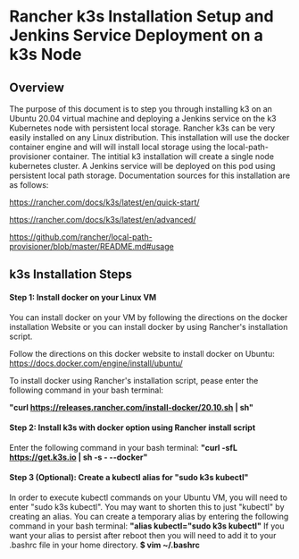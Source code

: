 # Rancher k3s Installation Setup and Jenkins Service Deployment on a k3s Node
## Overview 
The purpose of this document is to step you through installing k3 on an Ubuntu 20.04 virtual machine and deploying a Jenkins service on the k3 Kubernetes node with persistent local storage. Rancher k3s can be very easily installed on any Linux distribution. This installation will use the docker container engine and will will install local storage using the local-path-provisioner container.  The intitial k3 installation will create a single node kubernetes cluster.  A Jenkins service will be deployed on this pod using persistent local path storage.  Documentation sources for this installation are as follows:

https://rancher.com/docs/k3s/latest/en/quick-start/

https://rancher.com/docs/k3s/latest/en/advanced/

https://github.com/rancher/local-path-provisioner/blob/master/README.md#usage
## k3s Installation Steps
#### Step 1: Install docker on your Linux VM
You can install docker on your VM by following the directions on the docker installation Website or you can install docker by using Rancher's installation script.

Follow the directions on this docker website to install docker on Ubuntu: https://docs.docker.com/engine/install/ubuntu/ 

To install docker using Rancher's installation script, pease enter the following command in your bash terminal:

**"curl https://releases.rancher.com/install-docker/20.10.sh | sh"**
#### Step 2: Install k3s with docker option using Rancher install script
Enter the following command in your bash terminal:
**"curl -sfL https://get.k3s.io | sh -s - --docker"**
#### Step 3 (Optional): Create a kubectl alias for "sudo k3s kubectl"
In order to execute kubectl commands on your Ubuntu VM, you will need to enter "sudo k3s kubectl".  You may want to shorten this to just "kubectl" by creating an alias.  You can create a temporary alias by entering the following command in your bash terminal: **"alias kubectl="sudo k3s kubectl"** If you want your alias to persist after reboot then you will need to add it to your .bashrc file in your home directory. **$ vim ~/.bashrc**

